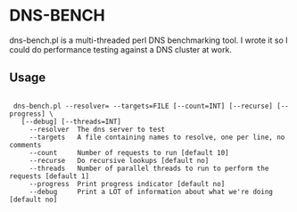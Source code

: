 
DNS-BENCH
====

dns-bench.pl is a multi-threaded perl DNS benchmarking tool.  I wrote it so I could do performance testing against a DNS cluster at work.

Usage 
----

<code>
 dns-bench.pl --resolver=<host|ip> --targets=FILE [--count=INT] [--recurse] [--progress] \
   [--debug] [--threads=INT]
     --resolver  The dns server to test
     --targets   A file containing names to resolve, one per line, no comments
     --count     Number of requests to run [default 10]
     --recurse   Do recursive lookups [default no]
     --threads   Number of parallel threads to run to perform the requests [default 1]
     --progress  Print progress indicator [default no]
     --debug     Print a LOT of information about what we're doing [default no]
</code>




